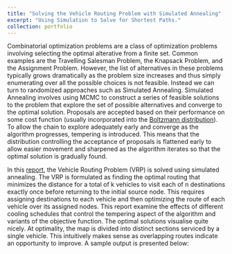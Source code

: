 ```yaml
---
title: "Solving the Vehicle Routing Problem with Simulated Annealing"
excerpt: "Using Simulation to Solve for Shortest Paths."
collection: portfolio
---
```


Combinatorial optimization problems are a class of optimization problems involving selecting the optimal alterative from a finite set. Common examples are the Travelling Salesman Problem, the Knapsack Problem, and the Assignment Problem. However, the list of alternatives in these problems typically grows dramatically as the problem size increases and thus simply enumerating over all the possible choices is not feasible. Instead we can turn to randomized approaches such as Simulated Annealing. Simulated Annealing involves using MCMC to construct a series of feasible solutions to the problem that explore the set of possible alternatives and converge to the optimal solution. Proposals are accepted based on their performance on some cost function (usually incorporated into the [Boltzmann distribution](https://en.wikipedia.org/wiki/Boltzmann_distribution)). To allow the chain to explore adequately early and converge as the algorithm progresses, tempering is introduced. This means that the distribution controlling the acceptance of proposals is flattened early to allow easier movement and sharpened as the algorithm iterates so that the optimal solution is gradually found.

In this [report](https://github.com/AmeerD/VRP/blob/master/VRP-Project---Github-Version.html), the Vehicle Routing Problem (VRP) is solved using simulated annealing. The VRP is formulated as finding the optimal routing that minimizes the distance for a total of k vehicles to visit each of n destinations exactly once before returning to the initial source node. This requires assigning destinations to each vehicle and then optimizing the route of each vehicle over its assigned nodes. This report examine the effects of different cooling schedules that control the tempering aspect of the algorithm and variants of the objective function. The optimal solutions visualise quite nicely. At optimality, the map is divided into distinct sections serviced by a single vehicle. This intuitively makes sense as overlapping routes indicate an opportunity to improve. A sample output is presented below:

